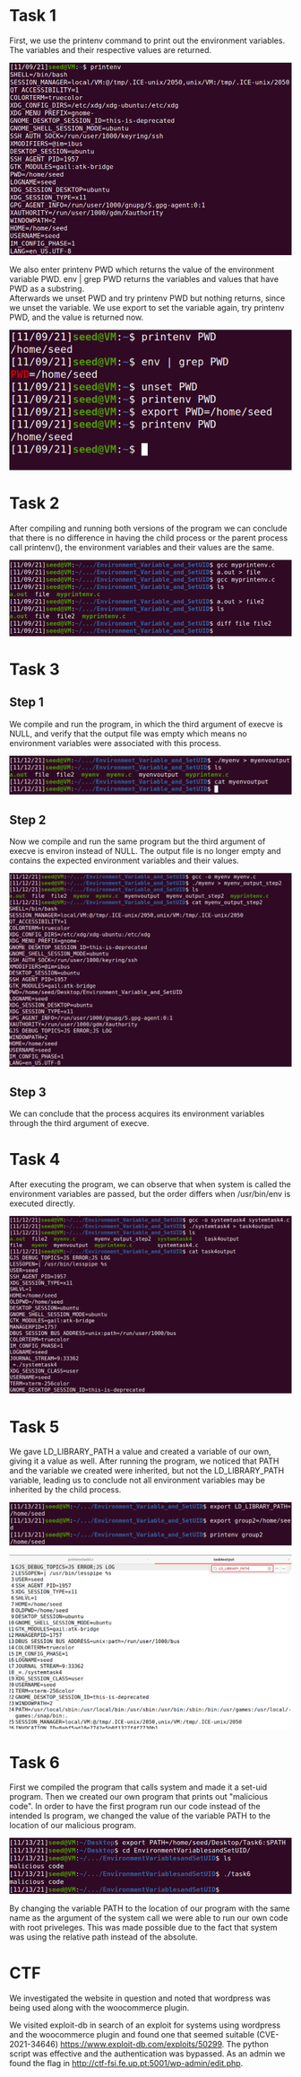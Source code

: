 # Task 1

First, we use the printenv command to print out the environment variables. The variables and their respective values are returned.

![printenv](Logbook4_screenshots/printenv_screenshot.png)

We also enter printenv PWD which returns the value of the environment variable PWD.
env | grep PWD returns the variables and values that have PWD as a substring.  
Afterwards we unset PWD and try printenv PWD but nothing returns, since we unset the variable. We use export to set the variable again, try printenv PWD, and the value is returned now.

![export_and_unset](Logbook4_screenshots/unset_and_export_screenshot.png)

# Task 2

After compiling and running both versions of the program we can conclude that there is no difference in having the child process or the parent process call printenv(), the environment variables and their values are the same.

![parent_or_child](Logbook4_screenshots/parent_or_child.png)

# Task 3

## Step 1

We compile and run the program, in which the third argument of execve is NULL, and verify that the output file was empty which means no environment variables were associated with this process.

![myenv1_screenshot](Logbook4_screenshots/myenv1_screenshot.png)

## Step 2

Now we compile and run the same program but the third argument of execve is environ instead of NULL. The output file is no longer empty and contains the expected environment variables and their values.

![myenv2_screenshot](Logbook4_screenshots/myenv2_screenshot.png)

## Step 3
We can conclude that the process acquires its environment variables through the third argument of execve.

# Task 4

After executing the program, we can observe that when system is called the environment variables are passed, but the order differs when /usr/bin/env is executed directly.

![task4](Logbook4_screenshots/system_task4_screenshot.png)

# Task 5

We gave LD_LIBRARY_PATH a value and created a variable of our own, giving it a value as well.
After running the program, we noticed that PATH and the variable we created were inherited, but not the LD_LIBRARY_PATH variable, leading us to conclude not all environment variables may be inherited by the child process.

![task5](Logbook4_screenshots/task5_screenshot.png)

![task5_part2](Logbook4_screenshots/task5part2_screenshot.png)

# Task 6

First we compiled the program that calls system and made it a set-uid program. Then we created our own program that prints out "malicious code". In order to have the first program run our code instead of the intended ls program, we changed the value of the variable PATH to the location of our malicious program.

![task6](Logbook4_screenshots/task6_screenshot.png)

By changing the variable PATH to the location of our program with the same name as the argument of the system call we were able to run our own code with root priveleges. This was made possible due to the fact that system was using the relative path instead of the absolute.

# CTF

We investigated the website in question and noted that wordpress was being used along with the woocommerce plugin.

We visited exploit-db in search of an exploit for systems using wordpress and the woocommerce plugin and found one that seemed suitable (CVE-2021-34646) https://www.exploit-db.com/exploits/50299. The python script was effective and the authentication was bypassed. As an admin we found the flag in http://ctf-fsi.fe.up.pt:5001/wp-admin/edit.php.